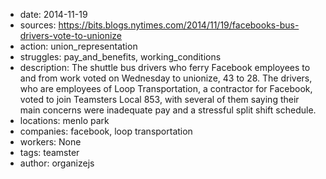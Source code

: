 - date: 2014-11-19
- sources: https://bits.blogs.nytimes.com/2014/11/19/facebooks-bus-drivers-vote-to-unionize
- action: union_representation
- struggles: pay_and_benefits, working_conditions
- description: The shuttle bus drivers who ferry Facebook employees to and from work voted on Wednesday to unionize, 43 to 28. The drivers, who are employees of Loop Transportation, a contractor for Facebook, voted to join Teamsters Local 853, with several of them saying their main concerns were inadequate pay and a stressful split shift schedule.
- locations: menlo park
- companies: facebook, loop transportation
- workers: None
- tags: teamster
- author: organizejs
